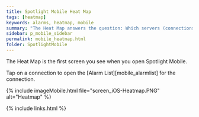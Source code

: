 ```yaml
---
title: Spotlight Mobile Heat Map
tags: [heatmap]
keywords: alarms, heatmap, mobile
summary: "The Heat Map answers the question: Which servers (connections) require the most urgent attention? The Heat Map organizes connections based on the comparative number and severity of their alarms. Connections with the most alarms raised against them are given the most surface area."
sidebar: p_mobile_sidebar
permalink: mobile_heatmap.html
folder: SpotlightMobile
---
```


The Heat Map is the first screen you see when you open Spotlight Mobile.

Tap on a connection to open the [Alarm List][mobile_alarmlist] for the connection.

{% include imageMobile.html file="screen_iOS-Heatmap.PNG" alt="Heatmap" %}

{% include links.html %}
